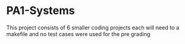 # PA1-Systems

This project consists of 6 smaller coding projects 
each will need to a makefile and no test cases were used for the pre grading
